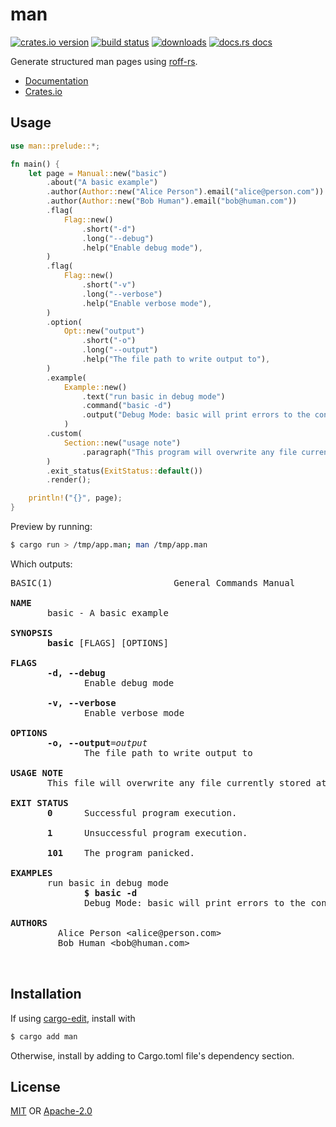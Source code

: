 # man
[![crates.io version][1]][2] [![build status][3]][4]
[![downloads][5]][6] [![docs.rs docs][7]][8]

Generate structured man pages using
[roff-rs](https://github.com/killercup/roff-rs).

- [Documentation][8]
- [Crates.io][2]

## Usage
```rust
use man::prelude::*;

fn main() {
    let page = Manual::new("basic")
        .about("A basic example")
        .author(Author::new("Alice Person").email("alice@person.com"))
        .author(Author::new("Bob Human").email("bob@human.com"))
        .flag(
            Flag::new()
                .short("-d")
                .long("--debug")
                .help("Enable debug mode"),
        )
        .flag(
            Flag::new()
                .short("-v")
                .long("--verbose")
                .help("Enable verbose mode"),
        )
        .option(
            Opt::new("output")
                .short("-o")
                .long("--output")
                .help("The file path to write output to"),
        )
        .example(
            Example::new()
                .text("run basic in debug mode")
                .command("basic -d")
                .output("Debug Mode: basic will print errors to the console")
            )
        .custom(
            Section::new("usage note")
                .paragraph("This program will overwrite any file currently stored at the output path")
        )
        .exit_status(ExitStatus::default())
        .render();

    println!("{}", page);
}
```
Preview by running:
```sh
$ cargo run > /tmp/app.man; man /tmp/app.man
```
Which outputs:
<pre>
BASIC(1)                       General Commands Manual                          BASIC(1)

<b>NAME</b>
       basic - A basic example

<b>SYNOPSIS</b>
       <b>basic</b> [FLAGS] [OPTIONS]

<b>FLAGS</b>
       <b>-d, --debug</b>
              Enable debug mode

       <b>-v, --verbose</b>
              Enable verbose mode

<b>OPTIONS</b>
       <b>-o, --output</b>=<i>output</i>
              The file path to write output to

<b>USAGE NOTE</b>
       This file will overwrite any file currently stored at the output path.

<b>EXIT STATUS</b>
       <strong>0</strong>      Successful program execution.

       <b>1</b>      Unsuccessful program execution.

       <b>101</b>    The program panicked.

<b>EXAMPLES</b>
       run basic in debug mode
              <b>$ basic -d</b>
              Debug Mode: basic will print errors to the console

<b>AUTHORS</b>
         Alice Person &lt;alice@person.com&gt;
         Bob Human &lt;bob@human.com&gt;

                                                                                BASIC(1)
</pre>

## Installation
If using [cargo-edit](https://github.com/killercup/cargo-edit), install with
```sh
$ cargo add man
```
Otherwise, install by adding to Cargo.toml file's dependency section.

## License
[MIT](./LICENSE-MIT) OR [Apache-2.0](./LICENSE-APACHE)

[1]: https://img.shields.io/crates/v/man.svg?style=flat-square
[2]: https://crates.io/crates/man
[3]: https://img.shields.io/travis/rust-clique/man.svg?style=flat-square
[4]: https://travis-ci.org/rust-clique/man
[5]: https://img.shields.io/crates/d/man.svg?style=flat-square
[6]: https://crates.io/crates/man
[7]: https://docs.rs/man/badge.svg
[8]: https://docs.rs/man

